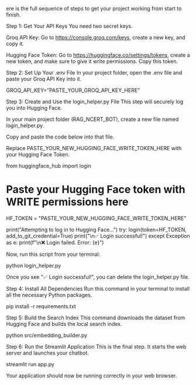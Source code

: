 ere is the full sequence of steps to get your project working from start to finish.

Step 1: Get Your API Keys
You need two secret keys.

Groq API Key: Go to https://console.groq.com/keys, create a new key, and copy it.

Hugging Face Token: Go to https://huggingface.co/settings/tokens, create a new token, and make sure to give it write permissions. Copy this token.

Step 2: Set Up Your .env File
In your project folder, open the .env file and paste your Groq API Key into it.

GROQ_API_KEY="PASTE_YOUR_GROQ_API_KEY_HERE"

Step 3: Create and Use the login_helper.py File
This step will securely log you into Hugging Face.

In your main project folder (RAG_NCERT_BOT), create a new file named login_helper.py.

Copy and paste the code below into that file.

Replace PASTE_YOUR_NEW_HUGGING_FACE_WRITE_TOKEN_HERE with your Hugging Face Token.

from huggingface_hub import login

# Paste your Hugging Face token with WRITE permissions here
HF_TOKEN = "PASTE_YOUR_NEW_HUGGING_FACE_WRITE_TOKEN_HERE"

print("Attempting to log in to Hugging Face...")
try:
    login(token=HF_TOKEN, add_to_git_credential=True)
    print("\n✅ Login successful!")
except Exception as e:
    print(f"\n❌ Login failed. Error: {e}")

Now, run this script from your terminal:

python login_helper.py

Once you see "✅ Login successful!", you can delete the login_helper.py file.

Step 4: Install All Dependencies
Run this command in your terminal to install all the necessary Python packages.

pip install -r requirements.txt

Step 5: Build the Search Index
This command downloads the dataset from Hugging Face and builds the local search index.

python src/embedding_builder.py

Step 6: Run the Streamlit Application
This is the final step. It starts the web server and launches your chatbot.

streamlit run app.py

Your application should now be running correctly in your web browser.